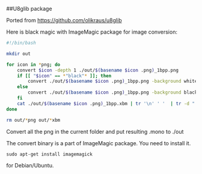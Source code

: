 ##U8glib package 

Ported from https://github.com/olikraus/u8glib


Here is black magic with ImageMagic package  for image conversion:



```bash
#!/bin/bash

mkdir out

for icon in *png; do
    convert $icon -depth 1 ./out/$(basename $icon .png)_1bpp.png
    if [[ "$icon" == *"black"* ]]; then
        convert ./out/$(basename $icon .png)_1bpp.png -background white -alpha Background ./out/$(basename $icon .png)_1bpp.xbm
    else
        convert ./out/$(basename $icon .png)_1bpp.png -background black -alpha Background ./out/$(basename $icon .png)_1bpp.xbm
    fi
    cat ./out/$(basename $icon .png)_1bpp.xbm | tr '\n' ' '  | tr -d " " |sed  -e s'#^.*{##g'  | sed s'#,}##' |sed s'/;//' | xxd -r -p > ./out/$(basename $icon .png).xbm.mono
done

rm out/*png out/*xbm
```
Convert all the png in the current folder and put resulting .mono to ./out

The convert binary  is a part of ImageMagic package. You need to install it.

```
sudo apt-get install imagemagick
```
for Debian/Ubuntu.